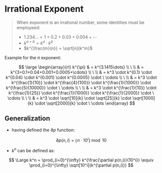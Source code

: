 # Irrational Exponent

> When exponent is an irrational number, some identities must be employeed:
>
> - $1.234\dots = 1+0.2+0.03+0.004+\cdots$
> - $k^{a+b} = k^a \cdot k^b$
> - $k^{\frac{m}{n}} = \sqrt[n]{k^m}$

Example for the $\pi$ exponent:

$$
\large
\begin{array}{rl}
k^{\pi} & = k^{3.1415\dots}
\\
\ 
\\
& = k^{3+0.1+0.04+0.001+0.0005+\cdots}
\\
\ 
\\
& = k^3 \cdot k^{0.1} \cdot k^{0.04} \cdot k^{0.001} \cdot k^{0.0005} \cdot \ \cdots
\\
\ 
\\
& = k^3 \cdot k^{\frac{1}{10}} \cdot k^{\frac{4}{100}} \cdot k^{\frac{1}{1000}} \cdot k^{\frac{5}{10000}} \cdot \ \cdots
\\
\ 
\\
& = k^3 \cdot k^{\frac{1}{10}} \cdot k^{\frac{1}{25}} \cdot k^{\frac{1}{1000}} \cdot k^{\frac{1}{2000}} \cdot \ \cdots
\\
\ 
\\
& = k^3 \cdot \sqrt[10]{k} \cdot \sqrt[25]{k} \cdot \sqrt[1000]{k} \cdot \sqrt[2000]{k} \cdot \ \cdots
\end{array}
$$

## Generalization

- having defined the $\partial p$ function:

$$
\partial p(n,i) = \lfloor n \cdot 10^i \rfloor \bmod 10
$$

- $k^n$ can be defined as:

$$
\Large
k^n = \prod_{i=0}^{\infty}
k^{\frac{\partial p(n,i)}{10^i}} \equiv \prod_{i=0}^{\infty} \sqrt[10^i]{k^{\partial p(n,i)}}
$$
